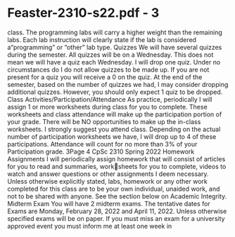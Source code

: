 # Feaster-2310-s22.pdf - 3

class. The programming labs will carry a higher weight than the remaining labs. Each lab instruction
will clearly state if the lab is considered a“programming” or “other” lab type.
Quizzes
We will have several quizzes during the semester. All quizzes will be on a Wednesday. This does not
mean we will have a quiz each Wednesday. I will drop one quiz. Under no circumstances do I do
not allow quizzes to be made up. If you are not present for a quiz you will receive a 0 on the
quiz. At the end of the semester, based on the number of quizzes we had, I may consider dropping
additional quizzes. However, you should only expect 1 quiz to be dropped.
Class Activities/Participation/Attendance
As practice, periodically I will assign 1 or more worksheets during class for you to complete. These
worksheets and class attendance will make up the participation portion of your grade. There will be
NO opportunities to make up the in-class worksheets. I strongly suggest you attend class. Depending
on the actual number of participation worksheets we have, I will drop up to 4 of these participations.
Attendance will count for no more than 3% of your Participation grade.
3Page 4
CpSc 2310 Spring 2022
Homework Assignments
I will periodically assign homework that will consist of articles for you to read and summaries, worksheets for you to complete, videos to watch and answer questions or other assignments I deem necessary.
Unless otherwise explicitly stated, labs, homework or any other work completed for this
class are to be your own individual, unaided work, and not to be shared with anyone. See
the section below on Academic Integrity.
Midterm Exam
You will have 2 midterm exams. The tentative dates for Exams are Monday, February 28, 2022 and
April 11, 2022.
Unless otherwise specified exams will be on paper.
If you must miss an exam for a university approved event you must inform me at least one week in